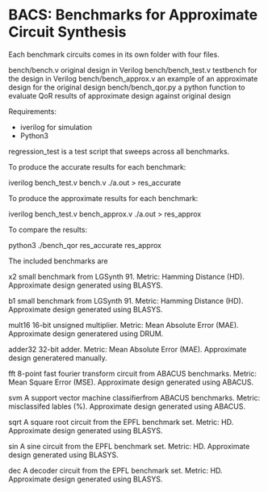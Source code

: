 # BACS: Benchmarks for Approximate Circuit Synthesis

Each benchmark circuits comes in its own folder with four files.

bench/bench.v           original design in Verilog
bench/bench_test.v      testbench for the design in Verilog
bench/bench_approx.v    an example of an approximate design for the original design
bench/bench_qor.py      a python function to evaluate QoR results of approximate design against original design

Requirements:
- iverilog for simulation
- Python3

regression_test is a test script that sweeps across all benchmarks.

To produce the accurate results for each benchmark:

iverilog bench_test.v bench.v
./a.out > res_accurate

To produce the approximate results for each benchmark:

iverilog bench_test.v bench_approx.v
./a.out > res_approx

To compare the results:

python3 ./bench_qor res_accurate res_approx

The included benchmarks are

x2      small benchmark from LGSynth 91. Metric: Hamming Distance (HD). Approximate design generated using BLASYS.

b1      small benchmark from LGSynth 91. Metric: Hamming Distance (HD). Approximate design generated using BLASYS.

mult16  16-bit unsigned multiplier. Metric: Mean Absolute Error (MAE). Approximate design generatered using DRUM.

adder32 32-bit adder. Metric: Mean Absolute Error (MAE). Approximate design generatered manually.

fft     8-point fast fourier transform circuit from ABACUS benchmarks. Metric: Mean Square Error (MSE). Approximate design generated using ABACUS.

svm     A support vector machine classifierfrom ABACUS benchmarks.  Metric: misclassifed lables (%). Approximate design generated using ABACUS.

sqrt    A square root circuit from the EPFL benchmark set. Metric: HD. Approximate design generated using BLASYS.

sin     A sine circuit from the EPFL benchmark set. Metric: HD. Approximate design generated using BLASYS.

dec     A decoder circuit from the EPFL benchmark set. Metric: HD. Approximate design generated using BLASYS.

